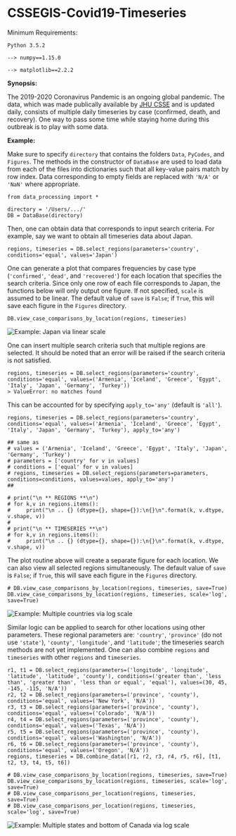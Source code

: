 # CSSEGIS-Covid19-Timeseries

Minimum Requirements:

    Python 3.5.2
    
    --> numpy==1.15.0
    
    --> matplotlib==2.2.2

**Synopsis:**

The 2019-2020 Coronavirus Pandemic is an ongoing global pandemic. The data, which was made publically available by [JHU CSSE](https://github.com/CSSEGISandData/COVID-19) and is updated daily, consists of multiple daily timeseries by case (confirmed, death, and recovery). One way to pass some time while staying home during this outbreak is to play with some data.

**Example:**

Make sure to specify `directory` that contains the folders `Data`, `PyCodes`, and `Figures`. The methods in the constructor of `DataBase` are used to load data from each of the files into dictionaries such that all key-value pairs match by row index. Data corresponding to empty fields are replaced with `'N/A'` or `'NaN'` where appropriate. 

    from data_processing import *

    directory = '/Users/.../'
    DB = DataBase(directory)

Then, one can obtain data that corresponds to input search criteria. For example, say we want to obtain all timeseries data about Japan.

    regions, timeseries = DB.select_regions(parameters='country', conditions='equal', values='Japan')

One can generate a plot that compares frequencies by case type (`'confirmed'`, `'dead'`, and `'recovered'`) for each location that specifies the search criteria. Since only one row of each file corresponds to Japan, the functions below will only output one figure. If not specified, `scale` is assumed to be linear. The default value of `save` is `False`; if `True`, this will save each figure in the `Figures` directory.

    DB.view_case_comparisons_by_location(regions, timeseries)
    
![Example: Japan via linear scale](https://i.imgur.com/sA7o8si.png)

One can insert multiple search criteria such that multiple regions are selected. It should be noted that an error will be raised if the search criteria is not satisfied.

    regions, timeseries = DB.select_regions(parameters='country', conditions='equal', values=('Armenia', 'Iceland', 'Greece', 'Egypt', 'Italy', 'Japan', 'Germany', 'Turkey'))
    > ValueError: no matches found

This can be accounted for by specifying `apply_to='any'` (default is `'all'`).

    regions, timeseries = DB.select_regions(parameters='country', conditions='equal', values=('Armenia', 'Iceland', 'Greece', 'Egypt', 'Italy', 'Japan', 'Germany', 'Turkey'), apply_to='any')
    
    ## same as
    # values = ('Armenia', 'Iceland', 'Greece', 'Egypt', 'Italy', 'Japan', 'Germany', 'Turkey')
    # parameters = ['country' for v in values]
    # conditions = ['equal' for v in values]
    # regions, timeseries = DB.select_regions(parameters=parameters, conditions=conditions, values=values, apply_to='any')
    ##
    
    # print("\n ** REGIONS **\n")
    # for k,v in regions.items():
    #     print("\n .. {} (dtype={}, shape={}):\n{}\n".format(k, v.dtype, v.shape, v))
    # 
    # print("\n ** TIMESERIES **\n")
    # for k,v in regions.items():
    #     print("\n .. {} (dtype={}, shape={}):\n{}\n".format(k, v.dtype, v.shape, v))


The plot routine above will create a separate figure for each location. We can also view all selected regions simultaneously. The default value of `save` is `False`; if `True`, this will save each figure in the `Figures` directory.

    # DB.view_case_comparisons_by_location(regions, timeseries, save=True)
    DB.view_case_comparisons_by_location(regions, timeseries, scale='log', save=True)

![Example: Multiple countries via log scale](https://i.imgur.com/NoPDaYv.png)

Similar logic can be applied to search for other locations using other parameters. These regional parameters are: `'country'`, `'province'` (do not use `'state'`), `'county'`, `'longitude'`, and `'latitude'`; the timeseries search methods are not yet implemented. One can also combine `regions` and `timeseries` with other `regions` and `timeseries`. 

    r1, t1 = DB.select_regions(parameters=('longitude', 'longitude', 'latitude', 'latitude', 'county'), conditions=('greater than', 'less than', 'greater than', 'less than or equal', 'equal'), values=(30, 45, -145, -115, 'N/A'))
    r2, t2 = DB.select_regions(parameters=('province', 'county'), conditions='equal', values=('New York', 'N/A'))
    r3, t3 = DB.select_regions(parameters=('province', 'county'), conditions='equal', values=('Colorado', 'N/A'))
    r4, t4 = DB.select_regions(parameters=('province', 'county'), conditions='equal', values=('Texas', 'N/A'))
    r5, t5 = DB.select_regions(parameters=('province', 'county'), conditions='equal', values=('Washington', 'N/A'))
    r6, t6 = DB.select_regions(parameters=('province', 'county'), conditions='equal', values=('Oregon', 'N/A'))
    regions, timeseries = DB.combine_data([r1, r2, r3, r4, r5, r6], [t1, t2, t3, t4, t5, t6])

    # DB.view_case_comparisons_by_location(regions, timeseries, save=True)
    DB.view_case_comparisons_by_location(regions, timeseries, scale='log', save=True)
    # DB.view_case_comparisons_per_location(regions, timeseries, save=True)
    # DB.view_case_comparisons_per_location(regions, timeseries, scale='log', save=True)
    
![Example: Multiple states and bottom of Canada via log scale](https://i.imgur.com/QVWd0zc.png)





